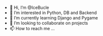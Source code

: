 - 👋 Hi, I’m @IceBucle
- 👀 I’m interested in Python, DB and Backend
- 🌱 I’m currently learning Django and Pygame
- 💞️ I’m looking to collaborate on projects
- 📫 How to reach me ...

<!---
IceBucle/IceBucle is a ✨ special ✨ repository because its `README.md` (this file) appears on your GitHub profile.
You can click the Preview link to take a look at your changes.
--->
